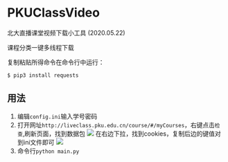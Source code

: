 ﻿# PKUClassVideo


北大直播课堂视频下载小工具 (2020.05.22)

课程分类一键多线程下载

复制粘贴所得命令在命令行中运行：
```console
$ pip3 install requests
```

## 用法

1. 编辑`config.ini`输入学号密码
2. 打开网址`http://liveclass.pku.edu.cn/course/#/myCourses`，右键点击`检查`,刷新页面，找到数据包
![](https://github.com/LoseNine/PKUClassVideo/blob/master/img/1.PNG)
在右边下拉，找到cookies，复制后边的键值对到ini文件即可
![](https://github.com/LoseNine/PKUClassVideo/blob/master/img/2.PNG)
2. 命令行`python main.py`
